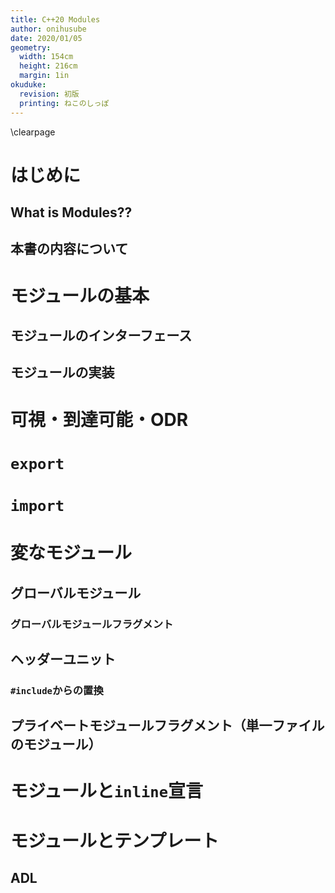 ```yaml
---
title: C++20 Modules
author: onihusube
date: 2020/01/05
geometry:
  width: 154cm
  height: 216cm
  margin: 1in
okuduke:
  revision: 初版
  printing: ねこのしっぽ
---
```

\clearpage

# はじめに

## What is Modules??

## 本書の内容について

# モジュールの基本

## モジュールのインターフェース

## モジュールの実装

# 可視・到達可能・ODR

# `export`

# `import`

# 変なモジュール

## グローバルモジュール

### グローバルモジュールフラグメント

## ヘッダーユニット

### `#include`からの置換

## プライベートモジュールフラグメント（単一ファイルのモジュール）

# モジュールと`inline`宣言

# モジュールとテンプレート

## ADL
